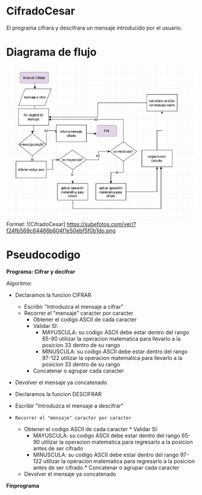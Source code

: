 # CifradoCesar

El programa cifrara y descifrara un mensaje introducido por el usuario.

# Diagrama de flujo

![GitHub Logo](/assets/cesar.png)
Format: ![CifradoCesar]
https://subefotos.com/ver/?f24fb569c64466b604f1e50ebf5f0b1do.png

# Pseudocodigo

**Programa: Cifrar y decifrar**

Algoritmo:
  * Declaramos la funcion CIFRAR
	* Escribir "Introduzca el mensaje a cifrar"
	* Recorrer el "mensaje" caracter por caracter
		* Obtener el codigo ASCII de cada caracter
		* Validar SI:
			* MAYUSCULA: su codigo ASCII debe estar dentro del rango 65-90
				utilizar la operacion matematica para llevarlo a la posicion 33 dentro de su rango
			* MINUSCULA:  su codigo ASCII debe estar dentro del rango 97-122
				utilizar la operacion matematica para llevarlo a la posicion 33 dentro de su rango
		* Concatenar o agrupar cada caracter
* 	Devolver el mensaje ya concatenado

*    Declaramos la funcion DESCIFRAR
  * Escribir "Introduzca el mensaje a descifrar"
  * 	Recorrer el "mensaje" caracter por caracter
	   * 	Obtener el codigo ASCII de cada caracter
		 * Validar SI:
		    * MAYUSCULA: su codigo ASCII debe estar dentro del rango 65-90
				utilizar la operacion matematica para regresarlo a la posicion antes de ser cifrado
		     * MINUSCULA:  su codigo ASCII debe estar dentro del rango 97-122
				utilizar la operacion matematica para regresarlo a la posicion antes de ser cifrado
		* Concatenar o agrupar cada caracter
	* Devolver el mensaje ya concatenado

**Finprograma**
